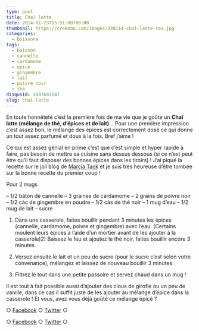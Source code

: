 ```yaml
---
type: post
title: Chaï latte
date: 2014-01-23T15:51:00+00:00
thumbnail: https://crokmou.com/images/220114-chai-latte-tea.jpg
categories:
  - Boissons
tags:
  - boisson
  - cannelle
  - cardamome
  - epice
  - gingembre
  - lait
  - poivre noir
  - thé
disqusId: 3587683147
slug: chai-latte
---
```


En toute honnêteté c’est la première fois de ma vie que je goûte un **Chaï latte (mélange de thé, d’épices et de lait)**… Pour une première impression c’est assez bon, le mélange des épices est correctement dosé ce qui donne un tout assez parfumé et doux à la fois. Bref j’aime !

Ce qui est assez génial en prime c’est que c’est simple et hyper rapide à faire, pas besoin de mettre sa cuisine sans dessus dessous (si ce n’est peut être qu’il faut disposer des bonnes épices dans les tiroirs) ! J’ai piqué la recette sur le joli blog de [Marcia Tack](http://www.marciatack.fr/recette-chai-tea-latte/) et je suis très heureuse d’être tombée sur la bonne recette du premier coup !

Pour 2 mugs

– 1/2 bâton de cannelle
– 3 graines de cardamome
– 2 grains de poivre noir
– 1/2 càc de gingembre en poudre
– 1/2 càs de thé noir
– 1 mug d’eau
– 1/2 mug de lait
– sucre

1) Dans une casserole, faites bouillir pendant 3 minutes les épices (cannelle, cardamome, poivre et gingembre) avec l’eau. (Certains moulent leurs épices à l’aide d’un mortier avant de les ajouter à la casserole)2) Baissez le feu et ajoutez le thé noir, faites bouillir encore 3 minutes

4) Versez ensuite le lait et un peu de sucre (pour le sucre c’est selon votre convenance), mélangez et laissez de nouveau bouillir 3 minutes.

5) Filtrez le tout dans une petite passoire et servez chaud dans un mug !

Il est tout à fait possible aussi d’ajouter des clous de girofle ou un peu de vanille, dans ce cas il suffit juste de les ajouter au mélange d’épice dans la casserole ! Et vous, avez vous déjà goûté ce mélange épicé ?

○ [Facebook](https://www.facebook.com/crokmou.blog) ○ [Twitter](https://twitter.com/Crokmou) ○

○ [Facebook](https://www.facebook.com/crokmou.blog) ○ [Twitter](https://twitter.com/Crokmou) ○